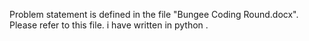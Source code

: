 Problem statement is defined in the file "Bungee Coding Round.docx". Please refer to this file. 
i have written in python .
